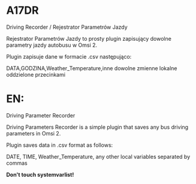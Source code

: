 # A17DR
 Driving Recorder / Rejestrator Parametrów Jazdy
 
Rejestrator Parametrów Jazdy to prosty plugin zapisujący dowolne parametry jazdy autobusu w Omsi 2.

Plugin zapisuje dane w formacie .csv następująco:

DATA,GODZINA,Weather_Temperature,inne dowolne zmienne lokalne oddzielone przecinkami

# EN:

Driving Parameter Recorder
 
Driving Parameters Recorder is a simple plugin that saves any bus driving parameters in Omsi 2.

Plugin saves data in .csv format as follows:

DATE, TIME, Weather_Temperature, any other local variables separated by commas

<b> Don't touch systemvarlist! </b>
